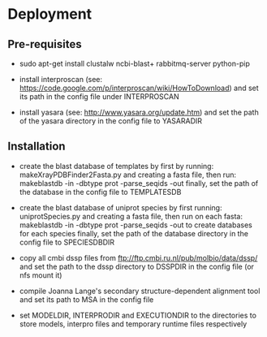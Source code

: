 # Deployment

## Pre-requisites

* sudo apt-get install clustalw ncbi-blast+ rabbitmq-server python-pip

* install interproscan
  (see: https://code.google.com/p/interproscan/wiki/HowToDownload)
  and set its path in the config file under INTERPROSCAN

* install yasara
  (see: http://www.yasara.org/update.htm)
  and set the path of the yasara directory in the config file to YASARADIR

## Installation

* create the blast database of templates by first by running:
   makeXrayPDBFinder2Fasta.py and creating a fasta file, then run:
   makeblastdb -in <fasta> -dbtype prot -parse_seqids -out <database>
   finally, set the path of the database in the config file to TEMPLATESDB

* create the blast database of uniprot species by first running:
   uniprotSpecies.py and creating a fasta file, then run on each fasta:
   makeblastdb -in <fasta> -dbtype prot -parse_seqids -out <database dir>
   to create databases for each species
   finally, set the path of the database directory in the config file to
   SPECIESDBDIR

* copy all cmbi dssp files from ftp://ftp.cmbi.ru.nl/pub/molbio/data/dssp/
  and set the path to the dssp directory to DSSPDIR in the config file
  (or nfs mount it)

* compile Joanna Lange's secondary structure-dependent alignment tool
  and set its path to MSA in the config file

* set MODELDIR, INTERPRODIR and EXECUTIONDIR to the directories to store
  models, interpro files and temporary runtime files respectively
